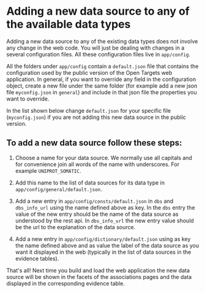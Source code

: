# Adding a new data source to any of the available data types

Adding a new data source to any of the existing data types does not involve any change in the web code. You will just be dealing with changes in a several configuration files.
All these configuration files live in `app/config`.

All the folders under `app/config` contain a `default.json` file that contains the configuration used by the public version of the Open Targets web application.
In general, if you want to override any field in the configuration object, create a new file under the same folder (for example add a new json file `myconfig.json` in `general`) and include in that json file the properties you want to override.

In the list shown below change `default.json` for your specific file (`myconfig.json`) if you are not adding this new data source in the public version.


## To add a new data source follow these steps:
 
1. Choose a name for your data source. We normally use all capitals and for convenience join all words of the name with underscores. For example `UNIPROT_SOMATIC`.

2. Add this name to the list of data sources for its data type in `app/config/general/default.json`.

3. Add a new entry in `app/config/consts/default.json` in `dbs` and `dbs_info_url` using the name defined above as key. In the `dbs` entry the value of the new entry should be the name of the data source as understood by the rest api. In `dbs_info_url` the new entry value should be the url to the explanation of the data source.

4. Add a new entry in `app/config/dictionary/default.json` using as key the name defined above and as value the label of the data source as you want it displayed in the web (typically in the list of data sources in the evidence tables).

That's all! Next time you build and load the web application the new data source will be shown in the facets of the associations pages and the data displayed in the corresponding evidence table.
